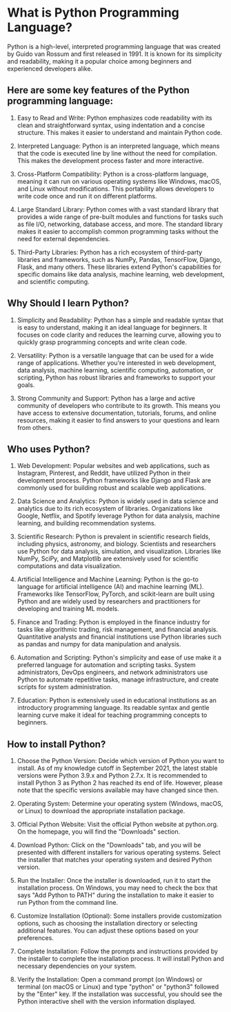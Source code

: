# What is Python Programming Language?

Python is a high-level, interpreted programming language that was created by Guido van Rossum and first released in 1991. It is known for its simplicity and readability, making it a popular choice among beginners and experienced developers alike.

## Here are some key features of the Python programming language:

1. Easy to Read and Write: Python emphasizes code readability with its clean and straightforward syntax, using indentation and a concise structure. This makes it easier to understand and maintain Python code.

2. Interpreted Language: Python is an interpreted language, which means that the code is executed line by line without the need for compilation. This makes the development process faster and more interactive.

3. Cross-Platform Compatibility: Python is a cross-platform language, meaning it can run on various operating systems like Windows, macOS, and Linux without modifications. This portability allows developers to write code once and run it on different platforms.

4. Large Standard Library: Python comes with a vast standard library that provides a wide range of pre-built modules and functions for tasks such as file I/O, networking, database access, and more. The standard library makes it easier to accomplish common programming tasks without the need for external dependencies.

5. Third-Party Libraries: Python has a rich ecosystem of third-party libraries and frameworks, such as NumPy, Pandas, TensorFlow, Django, Flask, and many others. These libraries extend Python's capabilities for specific domains like data analysis, machine learning, web development, and scientific computing.

## Why Should I learn Python?

1. Simplicity and Readability: Python has a simple and readable syntax that is easy to understand, making it an ideal language for beginners. It focuses on code clarity and reduces the learning curve, allowing you to quickly grasp programming concepts and write clean code.

2. Versatility: Python is a versatile language that can be used for a wide range of applications. Whether you're interested in web development, data analysis, machine learning, scientific computing, automation, or scripting, Python has robust libraries and frameworks to support your goals.

3. Strong Community and Support: Python has a large and active community of developers who contribute to its growth. This means you have access to extensive documentation, tutorials, forums, and online resources, making it easier to find answers to your questions and learn from others.

## Who uses Python?

1. Web Development: Popular websites and web applications, such as Instagram, Pinterest, and Reddit, have utilized Python in their development process. Python frameworks like Django and Flask are commonly used for building robust and scalable web applications.

2. Data Science and Analytics: Python is widely used in data science and analytics due to its rich ecosystem of libraries. Organizations like Google, Netflix, and Spotify leverage Python for data analysis, machine learning, and building recommendation systems.

3. Scientific Research: Python is prevalent in scientific research fields, including physics, astronomy, and biology. Scientists and researchers use Python for data analysis, simulation, and visualization. Libraries like NumPy, SciPy, and Matplotlib are extensively used for scientific computations and data visualization.

4. Artificial Intelligence and Machine Learning: Python is the go-to language for artificial intelligence (AI) and machine learning (ML). Frameworks like TensorFlow, PyTorch, and scikit-learn are built using Python and are widely used by researchers and practitioners for developing and training ML models.

5. Finance and Trading: Python is employed in the finance industry for tasks like algorithmic trading, risk management, and financial analysis. Quantitative analysts and financial institutions use Python libraries such as pandas and numpy for data manipulation and analysis.

6. Automation and Scripting: Python's simplicity and ease of use make it a preferred language for automation and scripting tasks. System administrators, DevOps engineers, and network administrators use Python to automate repetitive tasks, manage infrastructure, and create scripts for system administration.

7. Education: Python is extensively used in educational institutions as an introductory programming language. Its readable syntax and gentle learning curve make it ideal for teaching programming concepts to beginners.

## How to install Python?

1. Choose the Python Version: Decide which version of Python you want to install. As of my knowledge cutoff in September 2021, the latest stable versions were Python 3.9.x and Python 2.7.x. It is recommended to install Python 3 as Python 2 has reached its end of life. However, please note that the specific versions available may have changed since then.

2. Operating System: Determine your operating system (Windows, macOS, or Linux) to download the appropriate installation package.

3. Official Python Website: Visit the official Python website at python.org. On the homepage, you will find the "Downloads" section.

4. Download Python: Click on the "Downloads" tab, and you will be presented with different installers for various operating systems. Select the installer that matches your operating system and desired Python version.

5. Run the Installer: Once the installer is downloaded, run it to start the installation process. On Windows, you may need to check the box that says "Add Python to PATH" during the installation to make it easier to run Python from the command line.

6. Customize Installation (Optional): Some installers provide customization options, such as choosing the installation directory or selecting additional features. You can adjust these options based on your preferences.

7. Complete Installation: Follow the prompts and instructions provided by the installer to complete the installation process. It will install Python and necessary dependencies on your system.

8. Verify the Installation: Open a command prompt (on Windows) or terminal (on macOS or Linux) and type "python" or "python3" followed by the "Enter" key. If the installation was successful, you should see the Python interactive shell with the version information displayed.
